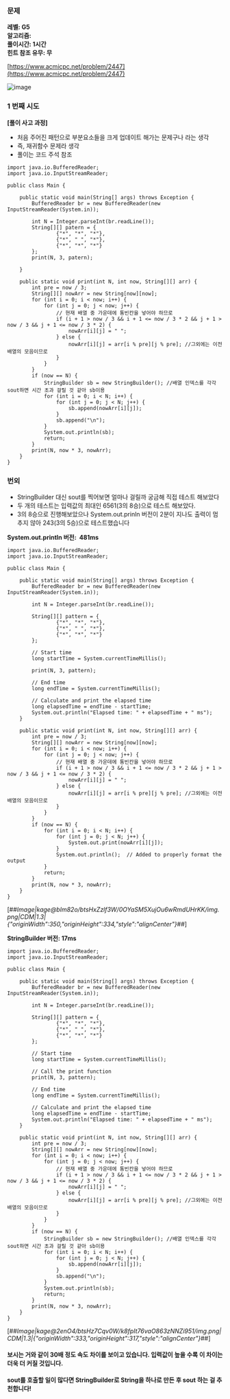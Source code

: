 ### **문제**         

**레벨: G5  
알고리즘:**   
**풀이시간: 1시간  
힌트 참조 유무: 무**

[https://www.acmicpc.net/problem/2447](https://www.acmicpc.net/problem/2447)

![image](https://github.com/sunwon12/Today-I-Learn/assets/92251131/c74a5850-33c3-4828-a440-632e83bdd839)

### **1 번째 시도**   

**\[풀이 사고 과정\]**

-   처음 주어진 패턴으로 부분요소들을 크게 업데이트 해가는 문제구나 라는 생각
-   즉, 재귀함수 문제라 생각
-   풀이는 코드 주석 참조

```
import java.io.BufferedReader;
import java.io.InputStreamReader;

public class Main {

    public static void main(String[] args) throws Exception {
        BufferedReader br = new BufferedReader(new InputStreamReader(System.in));

        int N = Integer.parseInt(br.readLine());
        String[][] patern = {
                {"*", "*", "*"},
                {"*", " ", "*"},
                {"*", "*", "*"}
        };
        print(N, 3, patern);

    }

    public static void print(int N, int now, String[][] arr) {
        int pre = now / 3;
        String[][] nowArr = new String[now][now];
        for (int i = 0; i < now; i++) {
            for (int j = 0; j < now; j++) {
            	// 현재 배열 중 가운데에 통빈칸을 넣어야 하므로
                if (i + 1 > now / 3 && i + 1 <= now / 3 * 2 && j + 1 > now / 3 && j + 1 <= now / 3 * 2) {
                    nowArr[i][j] = " "; 
                } else {
                    nowArr[i][j] = arr[i % pre][j % pre]; //그외에는 이전배열의 모음이므로 
                }
            }
        }
        if (now == N) {
            StringBuilder sb = new StringBuilder(); //배열 인덱스를 각각 sout하면 시간 초과 걸릴 것 같아 sb이용
            for (int i = 0; i < N; i++) {
                for (int j = 0; j < N; j++) {
                    sb.append(nowArr[i][j]);
                }
                sb.append("\n");
            }
            System.out.println(sb);
            return;
        }
        print(N, now * 3, nowArr);
    }
}
```

### **번외**       

-   StringBuilder 대신 sout를 찍어보면 얼마나 걸릴까 궁금해 직접 테스트 해보았다 
-   두 개의 테스트는 입력값의 최대인 6561(3의 8승)으로 테스트 해보았다.
-   3의 8승으로 진행해보았으나 System.out.prinln 버전이 2분이 지나도 출력이 멈추지 않아 243(3의 5승)으로 테스트했습니다

**System.out.println 버전:  481ms**

```
import java.io.BufferedReader;
import java.io.InputStreamReader;

public class Main {

    public static void main(String[] args) throws Exception {
        BufferedReader br = new BufferedReader(new InputStreamReader(System.in));

        int N = Integer.parseInt(br.readLine());

        String[][] pattern = {
                {"*", "*", "*"},
                {"*", " ", "*"},
                {"*", "*", "*"}
        };

        // Start time
        long startTime = System.currentTimeMillis();

        print(N, 3, pattern);

        // End time
        long endTime = System.currentTimeMillis();

        // Calculate and print the elapsed time
        long elapsedTime = endTime - startTime;
        System.out.println("Elapsed time: " + elapsedTime + " ms");
    }

    public static void print(int N, int now, String[][] arr) {
        int pre = now / 3;
        String[][] nowArr = new String[now][now];
        for (int i = 0; i < now; i++) {
            for (int j = 0; j < now; j++) {
                // 현재 배열 중 가운데에 통빈칸을 넣어야 하므로
                if (i + 1 > now / 3 && i + 1 <= now / 3 * 2 && j + 1 > now / 3 && j + 1 <= now / 3 * 2) {
                    nowArr[i][j] = " ";
                } else {
                    nowArr[i][j] = arr[i % pre][j % pre]; //그외에는 이전배열의 모음이므로
                }
            }
        }
        if (now == N) {
            for (int i = 0; i < N; i++) {
                for (int j = 0; j < N; j++) {
                    System.out.print(nowArr[i][j]);
                }
                System.out.println();  // Added to properly format the output
            }
            return;
        }
        print(N, now * 3, nowArr);
    }
}
```

[##_Image|kage@bIm82o/btsHxZzlf3W/0OYaSM5XujOu6wRmdUHrKK/img.png|CDM|1.3|{"originWidth":350,"originHeight":334,"style":"alignCenter"}_##]

**StringBuilder 버전: 17ms**

```
import java.io.BufferedReader;
import java.io.InputStreamReader;

public class Main {

    public static void main(String[] args) throws Exception {
        BufferedReader br = new BufferedReader(new InputStreamReader(System.in));

        int N = Integer.parseInt(br.readLine());

        String[][] pattern = {
                {"*", "*", "*"},
                {"*", " ", "*"},
                {"*", "*", "*"}
        };

        // Start time
        long startTime = System.currentTimeMillis();

        // Call the print function
        print(N, 3, pattern);

        // End time
        long endTime = System.currentTimeMillis();

        // Calculate and print the elapsed time
        long elapsedTime = endTime - startTime;
        System.out.println("Elapsed time: " + elapsedTime + " ms");
    }

    public static void print(int N, int now, String[][] arr) {
        int pre = now / 3;
        String[][] nowArr = new String[now][now];
        for (int i = 0; i < now; i++) {
            for (int j = 0; j < now; j++) {
                // 현재 배열 중 가운데에 통빈칸을 넣어야 하므로
                if (i + 1 > now / 3 && i + 1 <= now / 3 * 2 && j + 1 > now / 3 && j + 1 <= now / 3 * 2) {
                    nowArr[i][j] = " ";
                } else {
                    nowArr[i][j] = arr[i % pre][j % pre]; //그외에는 이전배열의 모음이므로
                }
            }
        }
        if (now == N) {
            StringBuilder sb = new StringBuilder(); //배열 인덱스를 각각 sout하면 시간 초과 걸릴 것 같아 sb이용
            for (int i = 0; i < N; i++) {
                for (int j = 0; j < N; j++) {
                    sb.append(nowArr[i][j]);
                }
                sb.append("\n");
            }
            System.out.println(sb);
            return;
        }
        print(N, now * 3, nowArr);
    }
}
```

[##_Image|kage@2enO4/btsHz7Cqv0W/k8fpIt76vaO863zNNZi951/img.png|CDM|1.3|{"originWidth":333,"originHeight":317,"style":"alignCenter"}_##]

#### **보시는 거와 같이 30배 정도 속도 차이를 보이고 있습니다. 입력값이 높을 수록 이 차이는 더욱 더 커질 것입니다.**   
**sout를 호출할 일이 많다면 StringBuilder로 String을 하나로 만든 후 sout 하는 걸 추천합니다!**
